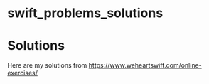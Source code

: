 # swift_problems_solutions #
# **Solutions** #
Here are my solutions from 
https://www.weheartswift.com/online-exercises/
